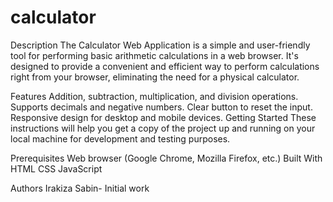 # calculator
Description
The Calculator Web Application is a simple and user-friendly tool for performing basic arithmetic calculations in a web browser. It's designed to provide a convenient and efficient way to perform calculations right from your browser, eliminating the need for a physical calculator.

Features
Addition, subtraction, multiplication, and division operations.
Supports decimals and negative numbers.
Clear button to reset the input.
Responsive design for desktop and mobile devices.
Getting Started
These instructions will help you get a copy of the project up and running on your local machine for development and testing purposes.

Prerequisites
Web browser (Google Chrome, Mozilla Firefox, etc.)
Built With
HTML
CSS
JavaScript

Authors
Irakiza Sabin- Initial work

